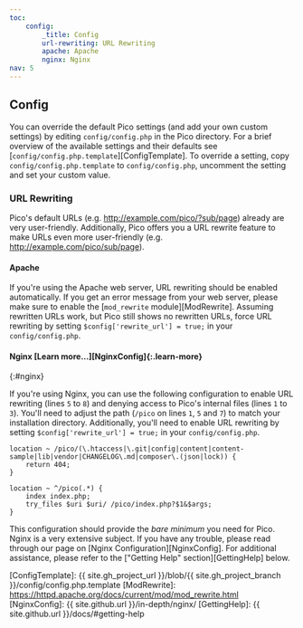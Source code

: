 ```yaml
---
toc:
    config:
        _title: Config
        url-rewriting: URL Rewriting
        apache: Apache
        nginx: Nginx
nav: 5
---
```


## Config

You can override the default Pico settings (and add your own custom settings) by editing `config/config.php` in the Pico directory. For a brief overview of the available settings and their defaults see [`config/config.php.template`][ConfigTemplate]. To override a setting, copy `config/config.php.template` to `config/config.php`, uncomment the setting and set your custom value.

### URL Rewriting

Pico's default URLs (e.g. http://example.com/pico/?sub/page) already are very user-friendly. Additionally, Pico offers you a URL rewrite feature to make URLs even more user-friendly (e.g. http://example.com/pico/sub/page).

#### Apache

If you're using the Apache web server, URL rewriting should be enabled automatically. If you get an error message from your web server, please make sure to enable the [`mod_rewrite` module][ModRewrite]. Assuming rewritten URLs work, but Pico still shows no rewritten URLs, force URL rewriting by setting `$config['rewrite_url'] = true;` in your `config/config.php`.

#### Nginx [Learn more…][NginxConfig]{:.learn-more}
{:#nginx}

If you're using Nginx, you can use the following configuration to enable URL rewriting (lines `5` to `8`) and denying access to Pico's internal files (lines `1` to `3`). You'll need to adjust the path (`/pico` on lines `1`, `5` and `7`) to match your installation directory. Additionally, you'll need to enable URL rewriting by setting `$config['rewrite_url'] = true;` in your `config/config.php`.

```
location ~ /pico/(\.htaccess|\.git|config|content|content-sample|lib|vendor|CHANGELOG\.md|composer\.(json|lock)) {
	return 404;
}

location ~ ^/pico(.*) {
	index index.php;
	try_files $uri $uri/ /pico/index.php?$1&$args;
}
```

This configuration should provide the *bare minimum* you need for Pico. Nginx is a very extensive subject. If you have any trouble, please read through our page on [Nginx Configuration][NginxConfig]. For additional assistance, please refer to the ["Getting Help" section][GettingHelp] below.

[ConfigTemplate]: {{ site.gh_project_url }}/blob/{{ site.gh_project_branch }}/config/config.php.template
[ModRewrite]: https://httpd.apache.org/docs/current/mod/mod_rewrite.html
[NginxConfig]: {{ site.github.url }}/in-depth/nginx/
[GettingHelp]: {{ site.github.url }}/docs/#getting-help
